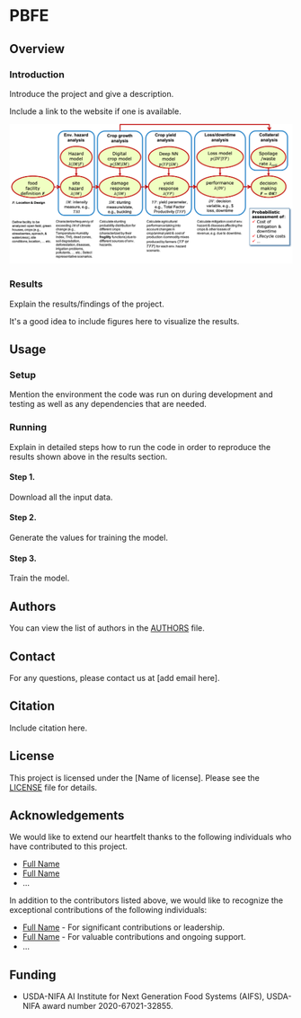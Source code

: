 # PBFE

## Overview

### Introduction

Introduce the project and give a description.

Include a link to the website if one is available.

![alt text](./figures/PBFE.png)

### Results

Explain the results/findings of the project.

It's a good idea to include figures here to visualize the results.

## Usage

### Setup

Mention the environment the code was run on during development and testing as well as any dependencies that are needed.

### Running

Explain in detailed steps how to run the code in order to reproduce the results shown above in the results section.

#### Step 1.

Download all the input data.

#### Step 2.

Generate the values for training the model.

#### Step 3.

Train the model.

## Authors

You can view the list of authors in the [AUTHORS](https://github.com/AI-Institute-Food-Systems/aifs-github-best-practices/blob/main/AUTHORS) file.

## Contact

For any questions, please contact us at [add email here].

## Citation

Include citation here.

## License

This project is licensed under the [Name of license]. Please see the [LICENSE](https://github.com/AI-Institute-Food-Systems/aifs-github-best-practices/blob/main/LICENSE) file for details.

## Acknowledgements

We would like to extend our heartfelt thanks to the following individuals who have contributed to this project.

- [Full Name](https://github.com/username)
- [Full Name](https://github.com/username)
- ...

In addition to the contributors listed above, we would like to recognize the exceptional contributions of the following individuals:

- [Full Name](https://github.com/username) - For significant contributions or leadership.
- [Full Name](https://github.com/username) - For valuable contributions and ongoing support.
- ...

## Funding

* USDA-NIFA AI Institute for Next Generation Food Systems (AIFS), USDA-NIFA award number 2020-67021-32855.
